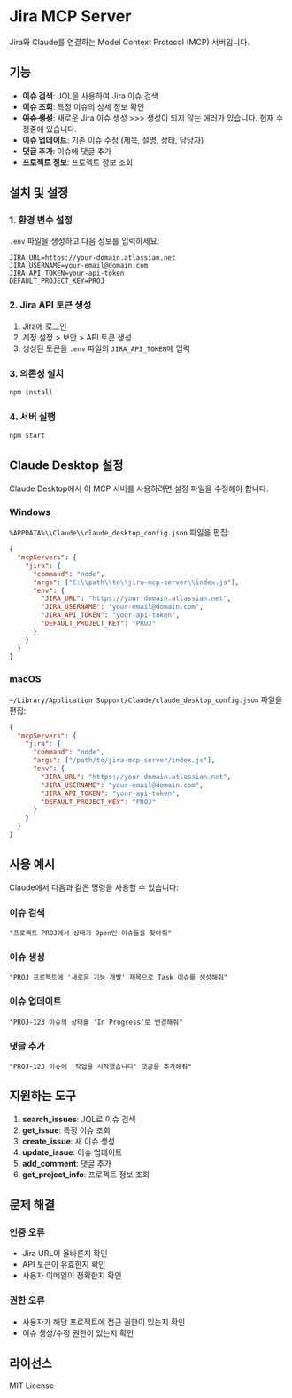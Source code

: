 # Jira MCP Server

Jira와 Claude를 연결하는 Model Context Protocol (MCP) 서버입니다.

## 기능

- **이슈 검색**: JQL을 사용하여 Jira 이슈 검색
- **이슈 조회**: 특정 이슈의 상세 정보 확인
- **~~이슈 생성~~**: 새로운 Jira 이슈 생성 >>> 생성이 되지 않는 에러가 있습니다. 현재 수정중에 있습니다.
- **이슈 업데이트**: 기존 이슈 수정 (제목, 설명, 상태, 담당자)
- **댓글 추가**: 이슈에 댓글 추가
- **프로젝트 정보**: 프로젝트 정보 조회

## 설치 및 설정

### 1. 환경 변수 설정

`.env` 파일을 생성하고 다음 정보를 입력하세요:

```env
JIRA_URL=https://your-domain.atlassian.net
JIRA_USERNAME=your-email@domain.com
JIRA_API_TOKEN=your-api-token
DEFAULT_PROJECT_KEY=PROJ
```

### 2. Jira API 토큰 생성

1. Jira에 로그인
2. 계정 설정 > 보안 > API 토큰 생성
3. 생성된 토큰을 `.env` 파일의 `JIRA_API_TOKEN`에 입력

### 3. 의존성 설치

```bash
npm install
```

### 4. 서버 실행

```bash
npm start
```

## Claude Desktop 설정

Claude Desktop에서 이 MCP 서버를 사용하려면 설정 파일을 수정해야 합니다.

### Windows
`%APPDATA%\\Claude\\claude_desktop_config.json` 파일을 편집:

```json
{
  "mcpServers": {
    "jira": {
      "command": "node",
      "args": ["C:\\path\\to\\jira-mcp-server\\index.js"],
      "env": {
        "JIRA_URL": "https://your-domain.atlassian.net",
        "JIRA_USERNAME": "your-email@domain.com",
        "JIRA_API_TOKEN": "your-api-token",
        "DEFAULT_PROJECT_KEY": "PROJ"
      }
    }
  }
}
```

### macOS
`~/Library/Application Support/Claude/claude_desktop_config.json` 파일을 편집:

```json
{
  "mcpServers": {
    "jira": {
      "command": "node",
      "args": ["/path/to/jira-mcp-server/index.js"],
      "env": {
        "JIRA_URL": "https://your-domain.atlassian.net",
        "JIRA_USERNAME": "your-email@domain.com", 
        "JIRA_API_TOKEN": "your-api-token",
        "DEFAULT_PROJECT_KEY": "PROJ"
      }
    }
  }
}
```

## 사용 예시

Claude에서 다음과 같은 명령을 사용할 수 있습니다:

### 이슈 검색
```
"프로젝트 PROJ에서 상태가 Open인 이슈들을 찾아줘"
```

### 이슈 생성
```
"PROJ 프로젝트에 '새로운 기능 개발' 제목으로 Task 이슈를 생성해줘"
```

### 이슈 업데이트
```
"PROJ-123 이슈의 상태를 'In Progress'로 변경해줘"
```

### 댓글 추가
```
"PROJ-123 이슈에 '작업을 시작했습니다' 댓글을 추가해줘"
```

## 지원하는 도구

1. **search_issues**: JQL로 이슈 검색
2. **get_issue**: 특정 이슈 조회
3. **create_issue**: 새 이슈 생성
4. **update_issue**: 이슈 업데이트
5. **add_comment**: 댓글 추가
6. **get_project_info**: 프로젝트 정보 조회

## 문제 해결

### 인증 오류
- Jira URL이 올바른지 확인
- API 토큰이 유효한지 확인
- 사용자 이메일이 정확한지 확인

### 권한 오류
- 사용자가 해당 프로젝트에 접근 권한이 있는지 확인
- 이슈 생성/수정 권한이 있는지 확인

## 라이선스

MIT License
